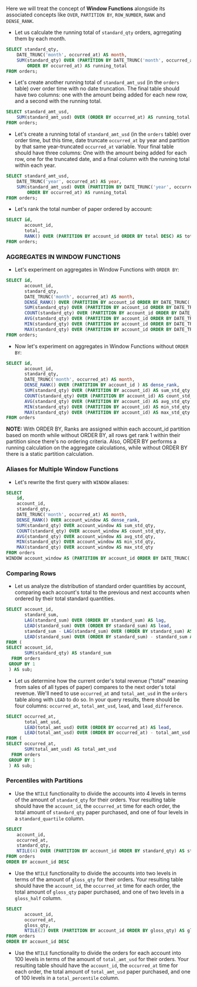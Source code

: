 Here we will treat the concept of **Window Functions** alongside its associated concepts like `OVER`, `PARTITION BY`, `ROW_NUMBER`, `RANK` and `DENSE_RANK`.

- Let us calculate the running total of `standard_qty` orders, agrregating them by each month.
```sql
SELECT standard_qty,
	DATE_TRUNC('month', occurred_at) AS month,
	SUM(standard_qty) OVER (PARTITION BY DATE_TRUNC('month', occurred_at) 
		ORDER BY occurred_at) AS running_total
FROM orders;
```
- Let's create another running total of `standard_amt_usd` (in the `orders` table) over order time with no date truncation. The final table should have two columns: one with the amount being added for each new row, and a second with the running total.
```sql
SELECT standard_amt_usd,
	SUM(standard_amt_usd) OVER (ORDER BY occurred_at) AS running_total
FROM orders;
```
- Let's create a running total of `standard_amt_usd` (in the `orders` table) over order time, but this time, date truncate `occurred_at` by year and partition by that same year-truncated `occurred_at` variable. Your final table should have three columns: One with the amount being added for each row, one for the truncated date, and a final column with the running total within each year.
```sql
SELECT standard_amt_usd,
	DATE_TRUNC('year', occurred_at) AS year,
	SUM(standard_amt_usd) OVER (PARTITION BY DATE_TRUNC('year', occurred_at) 
		ORDER BY occurred_at) AS running_total
FROM orders;
```
- Let's rank the total number of paper ordered by account:
```sql
SELECT id,
       account_id,
       total,
       RANK() OVER (PARTITION BY account_id ORDER BY total DESC) AS total_rank
FROM orders;
```
### AGGREGATES IN WINDOW FUNCTIONS
- Let's experiment on aggregates in Window Functions with `ORDER BY`:
```sql
SELECT id,
       account_id,
       standard_qty,
       DATE_TRUNC('month', occurred_at) AS month,
       DENSE_RANK() OVER (PARTITION BY account_id ORDER BY DATE_TRUNC('month',occurred_at)) AS dense_rank,
       SUM(standard_qty) OVER (PARTITION BY account_id ORDER BY DATE_TRUNC('month',occurred_at)) AS sum_std_qty,
       COUNT(standard_qty) OVER (PARTITION BY account_id ORDER BY DATE_TRUNC('month',occurred_at)) AS count_std_qty,
       AVG(standard_qty) OVER (PARTITION BY account_id ORDER BY DATE_TRUNC('month',occurred_at)) AS avg_std_qty,
       MIN(standard_qty) OVER (PARTITION BY account_id ORDER BY DATE_TRUNC('month',occurred_at)) AS min_std_qty,
       MAX(standard_qty) OVER (PARTITION BY account_id ORDER BY DATE_TRUNC('month',occurred_at)) AS max_std_qty
FROM orders;
```
- Now let's experiment on aggregates in Window Functions without `ORDER BY`:
```sql
SELECT id,
       account_id,
       standard_qty,
       DATE_TRUNC('month', occurred_at) AS month,
       DENSE_RANK() OVER (PARTITION BY account_id ) AS dense_rank,
       SUM(standard_qty) OVER (PARTITION BY account_id) AS sum_std_qty,
       COUNT(standard_qty) OVER (PARTITION BY account_id) AS count_std_qty,
       AVG(standard_qty) OVER (PARTITION BY account_id) AS avg_std_qty,
       MIN(standard_qty) OVER (PARTITION BY account_id) AS min_std_qty,
       MAX(standard_qty) OVER (PARTITION BY account_id) AS max_std_qty
FROM orders
```
**NOTE:** With ORDER BY, Ranks are assigned within each account_id partition based on month while without ORDER BY, all rows get rank 1 within their partition since there's no ordering criteria. Also, ORDER BY performs a running calculation on the aggregate calculations, while without ORDER BY there is a static partition calculation.
### Aliases for Multiple Window Functions
- Let's rewrite the first query with `WINDOW` aliases:
```sql
SELECT 
    id,
    account_id,
    standard_qty,
    DATE_TRUNC('month', occurred_at) AS month,
    DENSE_RANK() OVER account_window AS dense_rank,
    SUM(standard_qty) OVER account_window AS sum_std_qty,
    COUNT(standard_qty) OVER account_window AS count_std_qty,
    AVG(standard_qty) OVER account_window AS avg_std_qty,
    MIN(standard_qty) OVER account_window AS min_std_qty,
    MAX(standard_qty) OVER account_window AS max_std_qty
FROM orders
WINDOW account_window AS (PARTITION BY account_id ORDER BY DATE_TRUNC('month', occurred_at))
```
### Comparing Rows
- Let us analyze the distribution of standard order quantities by account, comparing each account's total to the previous and next accounts when ordered by their total standard quantities.
```sql
SELECT account_id,
       standard_sum,
       LAG(standard_sum) OVER (ORDER BY standard_sum) AS lag,
       LEAD(standard_sum) OVER (ORDER BY standard_sum) AS lead,
       standard_sum - LAG(standard_sum) OVER (ORDER BY standard_sum) AS lag_difference,
       LEAD(standard_sum) OVER (ORDER BY standard_sum) - standard_sum AS lead_difference
FROM (
SELECT account_id,
       SUM(standard_qty) AS standard_sum
  FROM orders 
 GROUP BY 1
 ) AS sub;
```
- Let us determine how the current order's total revenue ("total" meaning from sales of all types of paper) compares to the next order's total revenue.  We'll need to use `occurred_at` and `total_amt_usd` in the `orders` table along with `LEAD` to do so. In your query results, there should be four columns: `occurred_at`, `total_amt_usd`, `lead`, and `lead_difference`.
```sql
SELECT occurred_at,
	   total_amt_usd,
       LEAD(total_amt_usd) OVER (ORDER BY occurred_at) AS lead,
       LEAD(total_amt_usd) OVER (ORDER BY occurred_at) - total_amt_usd AS lead_difference
FROM (
SELECT occurred_at,
       SUM(total_amt_usd) AS total_amt_usd
  FROM orders 
 GROUP BY 1
 ) AS sub;
```
### Percentiles with Partitions
- Use the `NTILE` functionality to divide the accounts into 4 levels in terms of the amount of `standard_qty` for their orders. Your resulting table should have the `account_id`, the `occurred_at` time for each order, the total amount of `standard_qty` paper purchased, and one of four levels in a `standard_quartile` column.
```sql
SELECT
	account_id,
	occurred_at,
	standard_qty,
	NTILE(4) OVER (PARTITION BY account_id ORDER BY standard_qty) AS standard_quartile
FROM orders 
ORDER BY account_id DESC
```
- Use the `NTILE` functionality to divide the accounts into two levels in terms of the amount of `gloss_qty` for their orders. Your resulting table should have the `account_id`, the `occurred_at` time for each order, the total amount of `gloss_qty` paper purchased, and one of two levels in a `gloss_half` column. 
```sql
SELECT
       account_id,
       occurred_at,
       gloss_qty,
       NTILE(2) OVER (PARTITION BY account_id ORDER BY gloss_qty) AS gloss_half
FROM orders 
ORDER BY account_id DESC
```
- Use the `NTILE` functionality to divide the orders for each account into 100 levels in terms of the amount of `total_amt_usd` for their orders. Your resulting table should have the `account_id`, the `occurred_at` time for each order, the total amount of `total_amt_usd` paper purchased, and one of 100 levels in a `total_percentile` column.
